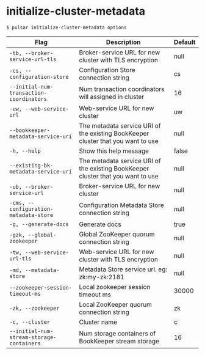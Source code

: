 # initialize-cluster-metadata



```shell
$ pulsar initialize-cluster-metadata options
```

|Flag|Description|Default|
|---|---|---|
| `-tb, --broker-service-url-tls` | Broker-service URL for new cluster with TLS encryption|null|
| `-cs, --configuration-store` | Configuration Store connection string|cs|
| `--initial-num-transaction-coordinators` | Num transaction coordinators will assigned in cluster|16|
| `-uw, --web-service-url` | Web-service URL for new cluster|uw|
| `--bookkeeper-metadata-service-uri` | The metadata service URI of the existing BookKeeper cluster that you want to use|null|
| `-h, --help` | Show this help message|false|
| `--existing-bk-metadata-service-uri` | The metadata service URI of the existing BookKeeper cluster that you want to use|null|
| `-ub, --broker-service-url` | Broker-service URL for new cluster|null|
| `-cms, --configuration-metadata-store` | Configuration Metadata Store connection string|null|
| `-g, --generate-docs` | Generate docs|true|
| `-gzk, --global-zookeeper` | Global ZooKeeper quorum connection string|null|
| `-tw, --web-service-url-tls` | Web-service URL for new cluster with TLS encryption|null|
| `-md, --metadata-store` | Metadata Store service url. eg: zk:my-zk:2181|null|
| `--zookeeper-session-timeout-ms` | Local zookeeper session timeout ms|30000|
| `-zk, --zookeeper` | Local ZooKeeper quorum connection string|zk|
| `-c, --cluster` | Cluster name|c|
| `--initial-num-stream-storage-containers` | Num storage containers of BookKeeper stream storage|16|


